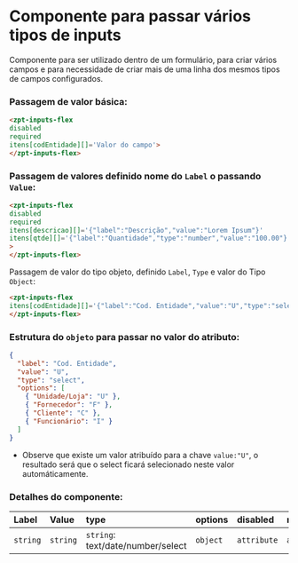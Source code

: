 # Componente para passar vários tipos de inputs
Componente para ser utilizado dentro de um formulário, para criar vários campos e para necessidade de criar mais de uma linha dos mesmos tipos de campos configurados.
### Passagem de valor básica:
```html
<zpt-inputs-flex 
disabled
required
itens[codEntidade][]='Valor do campo'>
</zpt-inputs-flex>
```
### Passagem de valores definido nome do `Label` o passando `Value`:
```html
<zpt-inputs-flex 
disabled
required
itens[descricao][]='{"label":"Descrição","value":"Lorem Ipsum"}'
itens[qtde][]='{"label":"Quantidade","type":"number","value":"100.00"}'
>
</zpt-inputs-flex>
```
Passagem de valor do tipo objeto, definido `Label`, `Type` e valor do Tipo `Object`:
```html
<zpt-inputs-flex 
itens[codEntidade][]='{"label":"Cod. Entidade","value":"U","type":"select","options":[{"Unidade/Loja":"U"},{"Fornecedor":"F"},{"Cliente":"C"},{"Funcionário":"I"}]}'>
</zpt-inputs-flex>
```
### Estrutura do `objeto` para passar no valor do atributo:
```json
{
  "label": "Cod. Entidade",
  "value": "U",
  "type": "select",
  "options": [
    { "Unidade/Loja": "U" },
    { "Fornecedor": "F" },
    { "Cliente": "C" },
    { "Funcionário": "I" }
  ]
}
```
- Observe que existe um valor atribuído para a chave `value:"U"`, o resultado será que o select ficará selecionado neste valor automáticamente.
### Detalhes do componente:
| Label | Value | type | options |disabled | required |
| :-------- | :------- | :------- | :----- |:----- |:----- |
| `string` | `string` | `string`: text/date/number/select |`object` |`attribute` | `attribute` |